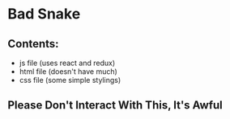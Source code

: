 # Bad Snake

Contents:
------

+ js file (uses react and redux)
+ html file (doesn't have much)
+ css file (some simple stylings)

Please Don't Interact With This, It's Awful
------
